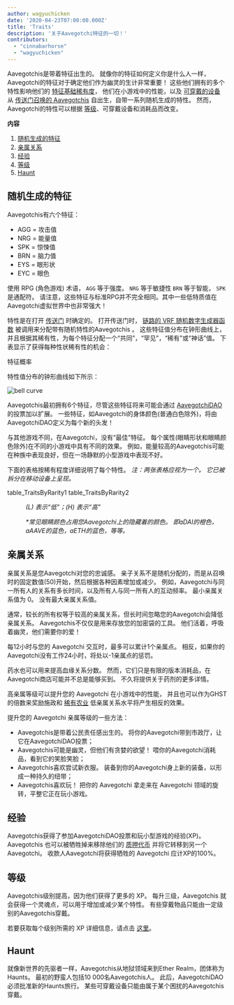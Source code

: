 ```yaml
---
author: wagyuchicken
date: '2020-04-23T07:00:00.000Z'
title: 'Traits'
description: '关于Aavegotchi特征的一切！'
contributors:
  - "cinnabarhorse"
  - "wagyuchicken"
---
```


Aavegotchis是带着特征出生的。 就像你的特征如何定义你是什么人一样，Aavegotchi的特征对于确定他们作为幽灵的生计非常重要！ 这些他们拥有的多个特性影响他们的 [特征基础稀有度](/rarity-farming#base-rarity-score)， 他们在小游戏中的性能，以及 [可穿戴的设备](/wearables) 从 [传送门召唤的 Aavegotchis](/portals) 自出生，自带一系列随机生成的特性。 然而，Aavegotchi的特性可以根据 <a href=#level>等级</a>、可穿戴设备和消耗品而改变。 

<div class="contentsBox">

**内容**

<ol>
<li><a href=#randomly-generated-traits>随机生成的特征 </a></li>
<li><a href=#kinship>亲属关系</a></li>
<li><a href=#experience>经验</a></li>
<li><a href=#level>等级</a></li>
<li><a href=#haunt>Haunt</a></li>
</ol>

</div>

## 随机生成的特征
Aavegotchis有六个特征：

* AGG = 攻击值
* NRG = 能量值
* SPK = 惊悚值
* BRN = 脑力值
* EYS = 眼形状
* EYC = 眼色

使用 RPG (角色游戏) 术语， `AGG` 等于强度。 `NRG` 等于敏捷性 `BRN` 等于智能， `SPK` 是通配符。 请注意，这些特征与标准RPG并不完全相同。其中一些低特质值在 Aavegotchi虚拟世界中也非常强大！

特性是在打开 [传送门](/portals) 时确定的。 打开传送门时， [链路的 VRF 随机数字生成器函数](https://blog.chain.link/verifiable-random-functions-vrf-random-number-generation-rng-feature/) 被调用来分配带有随机特性的Aavegotchis 。 这些特征值分布在钟形曲线上，并且根据其稀有性，为每个特征分配一个“共同”，“罕见”，“稀有”或“神话”值。 下表显示了获得每种性状稀有性的机会：

特征概率

特性值分布的钟形曲线如下所示：

<img class="bodyImage" src="/traits/bell_curve.png" alt = "bell curve" />

Aavegotchis最初拥有6个特征，尽管这些特征将来可能会通过 [AavegotchiDAO](/dao) 的投票加以扩展。 一些特征，如Aavegotchi的身体颜色(普通白色除外)，将由AavegotchiDAO定义为每个新的头发！

与其他游戏不同，在Aavegotchi，没有“最佳”特征。 每个属性(眼睛形状和眼睛颜色除外)在不同的小游戏中具有不同的效果。 例如，能量较高的Aavegotchis可能在种族中表现良好，但在一场静默的小型游戏中表现不好。

下面的表格按稀有程度详细说明了每个特性。 *注：两张表格应视为一个。 它已被拆分在移动设备上呈现。*

table_TraitsByRarity1 table_TraitsByRarity2
<p style="margin-left: 3.0em"><i> (L) 表示“低”；(H) 表示“高” </i></p>
<p style="margin-left: 3.0em"><i> *常见眼睛颜色占用您Aavegotchi上的隐藏着的颜色。 即aDAI的橙色，aAAVE的蓝色，aETH的蓝色，等等。 </i></p>

## 亲属关系
亲属关系是您Aavegotchi对您的忠诚感。 亲子关系不是随机分配的，而是从召唤时的固定数值(50)开始，然后根据各种因素增加或减少。 例如，Aavegotchi与同一所有人的关系有多长时间，以及所有人与同一所有人的互动频率。 最小亲属关系值为 0。 没有最大亲属关系值。

通常，较长的所有权等于较高的亲属关系，但长时间忽略您的Aavegotchi会降低亲属关系。 Aavegotchis不仅仅是用来存放您的加密袋的工具。 他们活着，呼吸着幽灵，他们需要你的爱！

每12小时与您的 Aavegotchi 交互时，最多可以累计1个亲属点。 相反，如果你的Aavegotchi没有工作24小时，将处以-1亲属点的惩罚。

药水也可以用来提高血缘关系分数。 然而，它们只是有限的版本消耗品，在Aavegotchi商店可能并不总是能够买到。 不久将提供关于药剂的更多详情。

高亲属等级可以提升您的 Aavegotchi 在小游戏中的性能， 并且也可以作为GHST的倍数来奖励施政和 [稀有农业](/rarity-farming) 低亲属关系水平将产生相反的效果。

提升您的 Aavegotchi 亲属等级的一些方法：

* Aavegotchis是带着公民责任感出生的。 将你的Aavegotchi带到市政厅，让它在AavegotchiDAO投票；
* Aavegotchis可能是幽灵，但他们有贪婪的欲望！ 喂你的Aavegotchi消耗品，看到它的笑脸笑脸；
* Aavegotchis喜欢尝试新衣服。 装备到你的Aavegotchi身上新的装备，以形成一种持久的纽带；
* Aavegotchis喜欢玩！ 把你的 Aavegotchi 拿走来在 Aavegotchi 领域的旋转，平整它正在玩小游戏。


## 经验
Aavegotchis获得了参加AavegotchiDAO投票和玩小型游戏的经验(XP)。 Aavegotchis 也可以被牺牲掉来移除他们的 [质押代币](/atokens) 并将它转移到另一个Aavegotchi。 收款人Aavegotchi将获得牺牲的 Aavegotchi 应计XP的100%。

## 等级
Aavegotchis级别提高，因为他们获得了更多的 XP。 每升三级，Aavegotchis 就会获得一个灵魂点，可以用于增加或减少某个特性。 有些穿戴物品只能由一定级别的Aavegotchis穿戴。

若要获取每个级别所需的 XP 详细信息，请点击 [这里](/xp)。

## Haunt
就像新世界的先驱者一样，Aavegotchis从地狱领域来到Ether Realm，团体称为Haunts。 最初的野蛮人包括10 000名Aavegotchis人。 此后，AavegotchiDAO必须批准新的Haunts旅行。 某些可穿戴设备只能由属于某个困扰的Aavegotchis穿戴。
